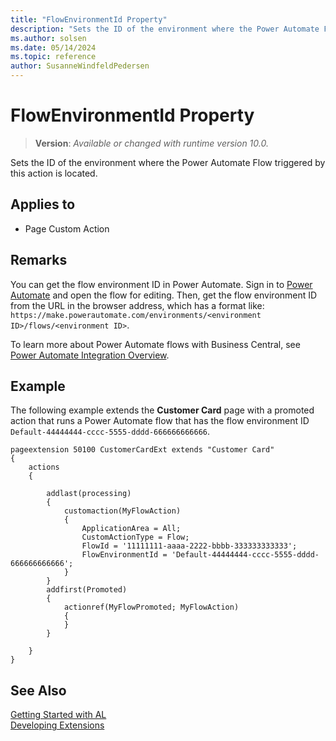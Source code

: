 ```yaml
---
title: "FlowEnvironmentId Property"
description: "Sets the ID of the environment where the Power Automate Flow triggered by this action is located."
ms.author: solsen
ms.date: 05/14/2024
ms.topic: reference
author: SusanneWindfeldPedersen
---
```

[//]: # (START>DO_NOT_EDIT)
[//]: # (IMPORTANT:Do not edit any of the content between here and the END>DO_NOT_EDIT.)
[//]: # (Any modifications should be made in the .xml files in the ModernDev repo.)
# FlowEnvironmentId Property
> **Version**: _Available or changed with runtime version 10.0._

Sets the ID of the environment where the Power Automate Flow triggered by this action is located.

## Applies to
-   Page Custom Action

[//]: # (IMPORTANT: END>DO_NOT_EDIT)

## Remarks

You can get the flow environment ID in Power Automate. Sign in to [Power Automate](https://powerautomate.com) and open the flow for editing. Then, get the flow environment ID from the URL in the browser address, which has a format like: `https://make.powerautomate.com/environments/<environment ID>/flows/<environment ID>`.

To learn more about Power Automate flows with Business Central, see [Power Automate Integration Overview](../../powerplatform/power-automate-overview.md).

## Example

The following example extends the **Customer Card** page with a promoted action that runs a Power Automate flow that has the flow environment ID `Default-44444444-cccc-5555-dddd-666666666666`.

```al
pageextension 50100 CustomerCardExt extends "Customer Card"
{
    actions
    {
        
        addlast(processing)
        {
            customaction(MyFlowAction)
            {
                ApplicationArea = All;
                CustomActionType = Flow;
                FlowId = '11111111-aaaa-2222-bbbb-333333333333';
                FlowEnvironmentId = 'Default-44444444-cccc-5555-dddd-666666666666';
            }
        }
        addfirst(Promoted)
        {
            actionref(MyFlowPromoted; MyFlowAction)
            {
            }
        }

    }
}
```

## See Also  
[Getting Started with AL](../devenv-get-started.md)  
[Developing Extensions](../devenv-dev-overview.md)  
